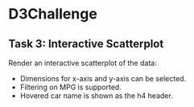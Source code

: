 # D3Challenge
## Task 3: Interactive	Scatterplot
Render an	interactive	scatterplot	of	the	data:
- Dimensions	for	x-axis	and	y-axis	can	be	selected.
- Filtering	on	MPG	is	supported.
- Hovered	car	name	is	shown	as	the	h4	header.
